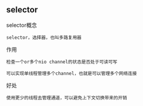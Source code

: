 ## selector

selector概念

    selector，选择器，也叫多路复用器

作用

    检查一个or多个nio channel的状态是否处于可读可写

    可以实现单线程管理多个channel，也就是可以管理多个网络连接

好处

    使用更少的线程去管理通道，可以避免上下文切换带来的开销

  




